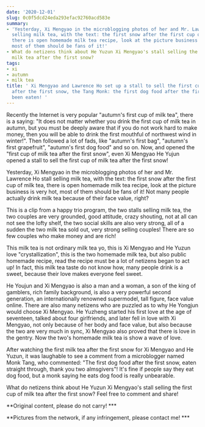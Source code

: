 ```yaml
---
date: '2020-12-01'
slug: 0c0f5dcd24eda293efac92760acd583e
summary:
- 'Yesterday, Xi Mengyao in the microblogging photos of her and Mr. Lawrence Ho stall
  selling milk tea, with the text: the first snow after the first cup of milk tea,
  there is open homemade milk tea recipe, look at the picture business is very hot,
  most of them should be fans of it!'
- What do netizens think about He Yuzun Xi Mengyao's stall selling the first cup of
  milk tea after the first snow?
tags:
- xi
- autumn
- milk tea
title: ' Xi Mengyao and Lawrence Ho set up a stall to sell the first cup of milk tea
  after the first snow, the Tang Monk: the first dog food after the first snow has
  been eaten! '
---
```


 Recently the Internet is very popular "autumn's first cup of milk tea", there is a saying: "It does not matter whether you drink the first cup of milk tea in autumn, but you must be deeply aware that if you do not work hard to make money, then you will be able to drink the first mouthful of northwest wind in winter!". Then followed a lot of fads, like "autumn's first bag", "autumn's first grapefruit", "autumn's first dog food" and so on. Now, and opened the "first cup of milk tea after the first snow", even Xi Mengyao He Yujun opened a stall to sell the first cup of milk tea after the first snow!

Yesterday, Xi Mengyao in the microblogging photos of her and Mr. Lawrence Ho stall selling milk tea, with the text: the first snow after the first cup of milk tea, there is open homemade milk tea recipe, look at the picture business is very hot, most of them should be fans of it! Not many people actually drink milk tea because of their face value, right?

This is a clip from a happy trio program, the two stalls selling milk tea, the two couples are very grounded, good attitude, crazy shouting, not at all can not see the lofty shelf, the two social skills are also very strong, all of a sudden the two milk tea sold out, very strong selling couples! There are so few couples who make money and are rich!

This milk tea is not ordinary milk tea yo, this is Xi Mengyao and He Yuzun love "crystallization", this is the two homemade milk tea, but also public homemade recipe, read the recipe must be a lot of netizens began to act up! In fact, this milk tea taste do not know how, many people drink is a sweet, because their love makes everyone feel sweet.

He Youjun and Xi Mengyao is also a man and a woman, a son of the king of gamblers, rich family background, is also a very powerful second generation, an internationally renowned supermodel, tall figure, face value online. There are also many netizens who are puzzled as to why He Yongjun would choose Xi Mengyao. He Yuzheng started his first love at the age of seventeen, talked about four girlfriends, and later fell in love with Xi Mengyao, not only because of her body and face value, but also because the two are very much in sync, Xi Mengyao also proved that there is love in the gentry. Now the two's homemade milk tea is show a wave of love.

After watching the first milk tea after the first snow for Xi Mengyao and He Yuzun, it was laughable to see a comment from a microblogger named Monk Tang, who commented: "The first dog food after the first snow, eaten straight through, thank you two almsgivers"! It's fine if people say they eat dog food, but a monk saying he eats dog food is really unbearable.

What do netizens think about He Yuzun Xi Mengyao's stall selling the first cup of milk tea after the first snow? Feel free to comment and share!

**Original content, please do not carry! ***

**Pictures from the network, if any infringement, please contact me! ***

 
        